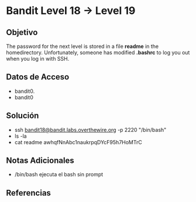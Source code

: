 # Bandit Level 18 → Level 19

## Objetivo
The password for the next level is stored in a file **readme** in the homedirectory. Unfortunately, someone has modified **.bashrc** to log you out when you log in with SSH.

## Datos de Acceso
- bandit0.
- bandit0

## Solución 
- ssh bandit18@bandit.labs.overthewire.org -p 2220 "/bin/bash"
- ls -la
- cat readme
awhqfNnAbc1naukrpqDYcF95h7HoMTrC

## Notas Adicionales
- /bin/bash ejecuta el bash sin prompt

## Referencias